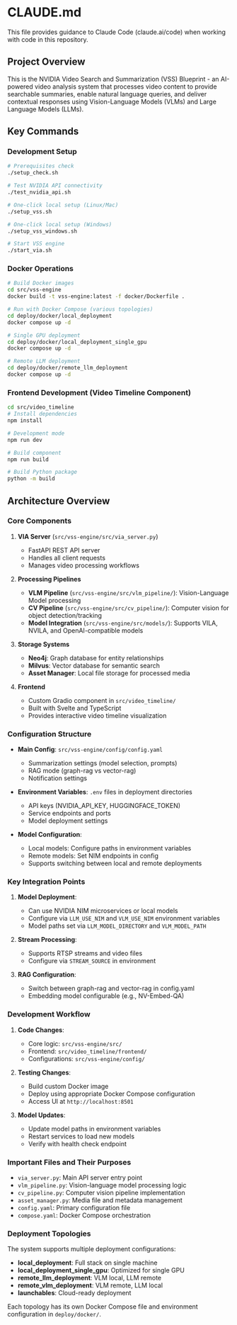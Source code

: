 # CLAUDE.md

This file provides guidance to Claude Code (claude.ai/code) when working with code in this repository.

## Project Overview

This is the NVIDIA Video Search and Summarization (VSS) Blueprint - an AI-powered video analysis system that processes video content to provide searchable summaries, enable natural language queries, and deliver contextual responses using Vision-Language Models (VLMs) and Large Language Models (LLMs).

## Key Commands

### Development Setup
```bash
# Prerequisites check
./setup_check.sh

# Test NVIDIA API connectivity
./test_nvidia_api.sh

# One-click local setup (Linux/Mac)
./setup_vss.sh

# One-click local setup (Windows)
./setup_vss_windows.sh

# Start VSS engine
./start_via.sh
```

### Docker Operations
```bash
# Build Docker images
cd src/vss-engine
docker build -t vss-engine:latest -f docker/Dockerfile .

# Run with Docker Compose (various topologies)
cd deploy/docker/local_deployment
docker compose up -d

# Single GPU deployment
cd deploy/docker/local_deployment_single_gpu
docker compose up -d

# Remote LLM deployment
cd deploy/docker/remote_llm_deployment
docker compose up -d
```

### Frontend Development (Video Timeline Component)
```bash
cd src/video_timeline
# Install dependencies
npm install

# Development mode
npm run dev

# Build component
npm run build

# Build Python package
python -m build
```

## Architecture Overview

### Core Components

1. **VIA Server** (`src/vss-engine/src/via_server.py`)
   - FastAPI REST API server
   - Handles all client requests
   - Manages video processing workflows

2. **Processing Pipelines**
   - **VLM Pipeline** (`src/vss-engine/src/vlm_pipeline/`): Vision-Language Model processing
   - **CV Pipeline** (`src/vss-engine/src/cv_pipeline/`): Computer vision for object detection/tracking
   - **Model Integration** (`src/vss-engine/src/models/`): Supports VILA, NVILA, and OpenAI-compatible models

3. **Storage Systems**
   - **Neo4j**: Graph database for entity relationships
   - **Milvus**: Vector database for semantic search
   - **Asset Manager**: Local file storage for processed media

4. **Frontend**
   - Custom Gradio component in `src/video_timeline/`
   - Built with Svelte and TypeScript
   - Provides interactive video timeline visualization

### Configuration Structure

- **Main Config**: `src/vss-engine/config/config.yaml`
  - Summarization settings (model selection, prompts)
  - RAG mode (graph-rag vs vector-rag)
  - Notification settings
  
- **Environment Variables**: `.env` files in deployment directories
  - API keys (NVIDIA_API_KEY, HUGGINGFACE_TOKEN)
  - Service endpoints and ports
  - Model deployment settings

- **Model Configuration**:
  - Local models: Configure paths in environment variables
  - Remote models: Set NIM endpoints in config
  - Supports switching between local and remote deployments

### Key Integration Points

1. **Model Deployment**:
   - Can use NVIDIA NIM microservices or local models
   - Configure via `LLM_USE_NIM` and `VLM_USE_NIM` environment variables
   - Model paths set via `LLM_MODEL_DIRECTORY` and `VLM_MODEL_PATH`

2. **Stream Processing**:
   - Supports RTSP streams and video files
   - Configure via `STREAM_SOURCE` in environment

3. **RAG Configuration**:
   - Switch between graph-rag and vector-rag in config.yaml
   - Embedding model configurable (e.g., NV-Embed-QA)

### Development Workflow

1. **Code Changes**:
   - Core logic: `src/vss-engine/src/`
   - Frontend: `src/video_timeline/frontend/`
   - Configurations: `src/vss-engine/config/`

2. **Testing Changes**:
   - Build custom Docker image
   - Deploy using appropriate Docker Compose configuration
   - Access UI at `http://localhost:8501`

3. **Model Updates**:
   - Update model paths in environment variables
   - Restart services to load new models
   - Verify with health check endpoint

### Important Files and Their Purposes

- `via_server.py`: Main API server entry point
- `vlm_pipeline.py`: Vision-language model processing logic
- `cv_pipeline.py`: Computer vision pipeline implementation
- `asset_manager.py`: Media file and metadata management
- `config.yaml`: Primary configuration file
- `compose.yaml`: Docker Compose orchestration

### Deployment Topologies

The system supports multiple deployment configurations:
- **local_deployment**: Full stack on single machine
- **local_deployment_single_gpu**: Optimized for single GPU
- **remote_llm_deployment**: VLM local, LLM remote
- **remote_vlm_deployment**: VLM remote, LLM local
- **launchables**: Cloud-ready deployment

Each topology has its own Docker Compose file and environment configuration in `deploy/docker/`.